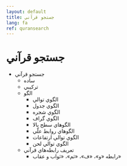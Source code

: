 ```yaml
---
layout: default
title: جستجو قرآني 
lang: fa
ref: quransearch
---
```

# جستجو قرآني

* جستجو قرآني
	* ساده 
	* ترکيبي
	* الگو
		* الگوي توالي
		* الگوي جدول
		* الگوي شجره
		* الگوي گراف
		* الگوهاي سطح بالا
		* الگوهاي روابط علّي
		* الگوي توالي ارتفاعات
		* الگوي توالي لحن
	* تعريف رابطه‌هاي قرآني
		* رابطه «و»، «ف»، «ثم»، «ثواب و عقاب»
